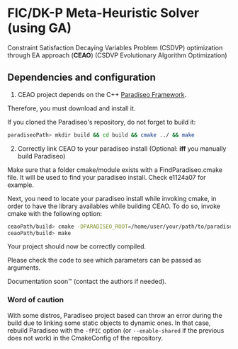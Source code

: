 # FIC/DK-P Meta-Heuristic Solver (using GA)

Constraint Satisfaction Decaying Variables Problem (CSDVP) optimization through EA approach (**CEAO**) (CSDVP Evolutionary Algorithm Optimization)

## Dependencies and configuration

1. CEAO project depends on the C++ [Paradiseo Framework](https://archive.softwareheritage.org/swh:1:dir:cc83fa70d755c8bae509b3c9eb56cb3a8e7a339e;origin=https://gitlab.inria.fr/paradiseo/paradiseo;visit=swh:1:snp:ab929bf560e9d1ad33143b73d38434e900f01858;anchor=swh:1:rev:c2a3ed4e7f67772afb37ea325c9ef80fca2b008d).

Therefore, you must download and install it.

If you cloned the Paradiseo's repository, do not forget to build it:

```bash
paradiseoPath> mkdir build && cd build && cmake ../ && make
```

2. Correctly link CEAO to your paradiseo install (Optional: **iff** you manually build Paradiseo)

Make sure that a folder cmake/module exists with a FindParadiseo.cmake file. It will be used to find your paradiseo install. Check e1124a07 for example.

Next, you need to locate your paradiseo install while invoking cmake, in order to have the library availables while building CEAO.
To do so, invoke cmake with the following option:

```bash
ceaoPath/build> cmake -DPARADISEO_ROOT=/home/user/your/path/to/paradiseo
ceaoPath/build> make
```

Your project should now be correctly compiled.

Please check the code to see which parameters can be passed as arguments.

Documentation soon™ (contact the authors if needed).

### Word of caution
With some distros, Paradiseo project based can throw an error during the build due to linking some static objects to dynamic ones. In that case, rebuild Paradiseo with the `-fPIC` option (or `--enable-shared` if the previous does not work) in the CmakeConfig of the repository.